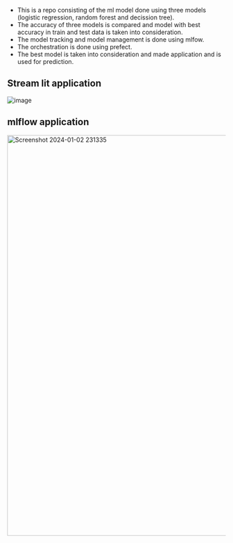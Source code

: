 - This is a repo  consisting of the ml model done using three models (logistic regression, random forest and decission tree).
- The accuracy of three models is compared and model with best accuracy in train and test data is taken into consideration.
- The model tracking and model management is done using mlfow.
- The orchestration is done using prefect.
- The best model is taken into consideration and made application and is used for prediction.
  
## Stream lit application
![image](https://github.com/manohartanna137/ml_end_to_end_model/assets/132431017/93daaca9-fffe-47ac-885d-f7cbc3a3d832)

## mlflow application
<img width="923" alt="Screenshot 2024-01-02 231335" src="https://github.com/manohartanna137/ml_end_to_end_model/assets/132431017/361b250e-ad6d-49a0-8e29-cdb24dfeb199">




